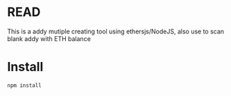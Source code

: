 # READ

This is a addy mutiple creating tool using ethersjs/NodeJS, also use to scan blank addy with ETH balance

# Install

```
npm install
```
